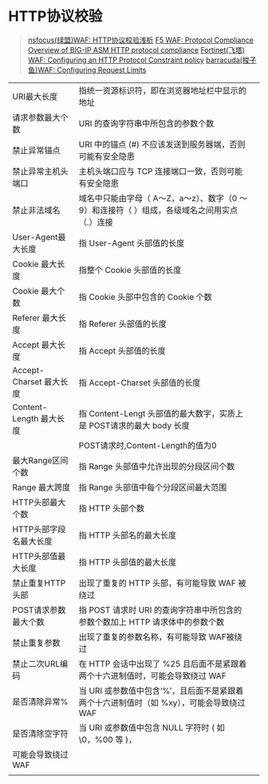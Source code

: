 # HTTP协议校验

> [nsfocus(绿盟)WAF: HTTP协议校验浅析](https://www.nsfocus.com.cn/upload/contents/2015/09/2015_09181716331196.pdf)
> [F5 WAF: Protocol Compliance](https://clouddocs.f5.com/training/community/waf/html/class3/module2/lab1/lab1.html)
> [Overview of BIG-IP ASM HTTP protocol compliance](https://support.f5.com/csp/article/K10280)
> [Fortinet(飞塔) WAF: Configuring an HTTP Protocol Constraint policy](https://help.fortinet.com/fadc/4-8-0/olh/Content/FortiADC/handbook/waf_protocol.htm)
> [barracuda(梭子鱼)WAF: Configuring Request Limits](https://campus.barracuda.com/product/webapplicationfirewall/doc/4259870/configuring-request-limits/)

|                     |                                                      |     |
| ------------------- | ---------------------------------------------------- | --- |
| URI最大长度             | 指统一资源标识符，即在浏览器地址栏中显示的地址                              |     |
| 请求参数最大个数            | URI 的查询字符串中所包含的参数个数                                  |     |
| 禁止异常锚点              | URI 中的锚点 (#) 不应该发送到服务器端，否则可能有安全隐患                    |     |
| 禁止异常主机头端口           | 主机头端口应与 TCP 连接端口一致，否则可能有安全隐患                         |     |
| 禁止非法域名              | 域名中只能由字母（ A～Z，a～z）、数字（0 ～ 9）和连接符（ ）组成，各级域名之间用实点（.）连接 |     |
| User-Agent最大长度      | 指 User-Agent 头部值的长度                                  |     |
| Cookie 最大长度         | 指整个 Cookie 头部值的长度                                    |     |
| Cookie 最大个数         | 指 Cookie 头部中包含的 Cookie 个数                            |     |
| Referer 最大长度        | 指 Referer 头部值的长度                                     |     |
| Accept 最大长度         | 指 Accept 头部值的长度                                      |     |
| Accept-Charset 最大长度 | 指 Accept-Charset 头部值的长度                              |     |
| Content-Length 最大长度 | 指 Content-Lengt 头部值的最大数字，实质上是 POST请求的最大 body 长度      |     |
|                     | POST请求时,Content-Length的值为0                           |     |
| 最大Range区间个数         | 指 Range 头部值中允许出现的分段区间个数                              |     |
| Range 最大跨度          | 指 Range 头部值中每个分段区间最大范围                               |     |
| HTTP头部最大个数          | 指 HTTP 头部个数                                          |     |
| HTTP头部字段名最大长度       | 指 HTTP 头部名的最大长度                                      |     |
| HTTP头部值最大长度         | 指 HTTP 头部值的最大长度                                      |     |
| 禁止重复HTTP头部          | 出现了重复的 HTTP 头部，有可能导致 WAF 被绕过                         |     |
| POST请求参数最大个数        | 指 POST 请求时 URI 的查询字符串中所包含的参数个数加上 HTTP 请求体中的参数个数      |     |
| 禁止重复参数              | 出现了重复的参数名称，有可能导致 WAF被绕过                              |     |
| 禁止二次URL编码           | 在 HTTP 会话中出现了 %25 且后面不是紧跟着两个十六进制值时，可能会导致绕过 WAF       |     |
| 是否清除异常%             | 当 URI 或参数值中包含‘%’，且后面不是紧跟着两个十六进制值时（如 %xy），可能会导致绕过 WAF |     |
| 是否清除空字符             | 当 URI 或参数值中包含 NULL 字符时 ( 如 \0，%00 等 )，
可能会导致绕过 WAF   |     |
|                     |                                                      |     |